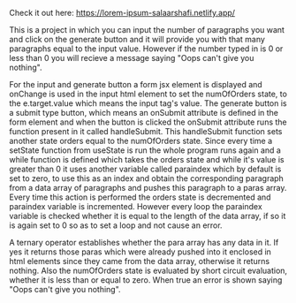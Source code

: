 Check it out here: https://lorem-ipsum-salaarshafi.netlify.app/

This is a project in which you can input the number of paragraphs you want and click on the generate button and it will provide you with that many paragraphs equal to the input value. However if the number typed in is 0 or less than 0 you will recieve a message saying "Oops can't give you nothing".

For the input and generate button a form jsx element is displayed and onChange is used in the input html element to set the numOfOrders state, to the e.target.value which means the input tag's value. The generate button is a submit type button, which means an onSubmit attribute is defined in the form element and when the button is clicked the onSubmit attribute runs the function present in it called handleSubmit. This handleSubmit function sets another state orders equal to the numOfOrders state. Since every time a setState function from useState is run the whole program runs again and a while function is defined which takes the orders state and while it's value is greater than 0 it uses another variable called paraindex which by default is set to zero, to use this as an index and obtain the corresponding paragraph from a data array of paragraphs and pushes this paragraph to a paras array. Every time this action is performed the orders state is decremented and paraindex variable is incremented. However every loop the paraindex variable is checked whether it is equal to the length of the data array, if so it is again set to 0 so as to set a loop and not cause an error. 

A ternary operator establishes whether the para array has any data in it. If yes it returns those paras which were already pushed into it enclosed in html elements since they came from the data array, otherwise it returns nothing. Also the numOfOrders state is evaluated by short circuit evaluation, whether it is less than or equal to zero. When true an error is shown saying "Oops can't give you nothing".
